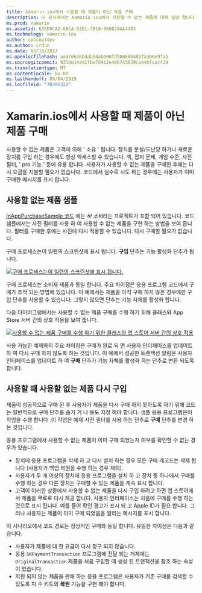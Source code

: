 ```yaml
---
title: Xamarin.ios에서 사용할 때 제품이 아닌 제품 구매
description: 이 문서에서는 Xamarin.ios에서 사용할 수 없는 제품에 대해 설명 합니다 .이는 장치에 관계 없이 무기한으로 사용할 수 있는 사용자가 구매한 기능입니다.
ms.prod: xamarin
ms.assetid: 635D9CA2-6BCA-53E1-7B10-968029AA3493
ms.technology: xamarin-ios
author: conceptdev
ms.author: crdun
ms.date: 03/18/2017
ms.openlocfilehash: aa478636b4ab94ab000fd98860646bfa300e9fab
ms.sourcegitcommit: 933de144d1fbe7d412e49b743839cae4bfcac439
ms.translationtype: MT
ms.contentlocale: ko-KR
ms.lasthandoff: 09/04/2019
ms.locfileid: "70291322"
---
```

# <a name="purchasing-non-consumable-products-in-xamarinios"></a>Xamarin.ios에서 사용할 때 제품이 아닌 제품 구매

사용할 수 없는 제품은 고객에 의해 ' 소유 ' 됩니다. 장치를 분실/도난당 하거나 새로운 장치를 구입 하는 경우에도 항상 액세스할 수 있습니다. 책, 잡지 문제, 게임 수준, 사진 필터, ' pro 기능 ' 등에 유용 합니다. 사용자가 사용할 수 없는 제품을 구매한 후에는 다시 요금을 지불할 필요가 없습니다. 코드에서 실수로 시도 하는 경우에는 사용자가 이미 구매한 메시지를 표시 합니다.

## <a name="non-consumable-products-sample"></a>사용할 없는 제품 샘플

[InAppPurchaseSample 코드](https://docs.microsoft.com/samples/xamarin/ios-samples/storekit) 에는 *비 소비*라는 프로젝트가 포함 되어 있습니다. 코드 샘플에서는 사진 필터를 사용 하 여 사용할 수 없는 제품을 구현 하는 방법을 보여 줍니다. 필터를 구매한 후에는 사진에 다시 적용할 수 있습니다. 다시 구매할 필요가 없습니다.   
   
   
   
 구매 프로세스는이 일련의 스크린샷에 표시 됩니다. **구입** 단추는 기능 활성화 단추가 됩니다.   
   
   
   
 [![](purchasing-non-consumable-products-images/image34.png "구매 프로세스는이 일련의 스크린샷에 표시 됩니다.")](purchasing-non-consumable-products-images/image34.png#lightbox)   
   
   
   
 구매 프로세스는 소비재 제품과 동일 합니다. 주요 차이점은 응용 프로그램 코드에서 구매가 추적 되는 방법에 있습니다. 이 예에서는 제품을 아직 구매 하지 않은 경우에만 구입 단추를 사용할 수 있습니다. 그렇지 않으면 단추는 기능 자체를 활성화 합니다.   
   
   
   

다음 다이어그램에서는 사용할 수 없는 제품 구매를 수행 하기 위해 클래스와 App Store 서버 간의 상호 작용을 보여 줍니다.   
   
   
   
 [![](purchasing-non-consumable-products-images/image35.png "사용할 수 없는 제품 구매를 수행 하기 위한 클래스와 앱 스토어 서버 간의 상호 작용")](purchasing-non-consumable-products-images/image35.png#lightbox)   
   
   
   
 사용 가능한 예제와의 주요 차이점은 구매가 완료 되 면 사용자 인터페이스를 업데이트 하 여 다시 구매 하지 않도록 하는 것입니다. 이 예에서 성공한 트랜잭션 알림은 사용자 인터페이스를 업데이트 하 여 **구매** 단추가 기능 자체를 활성화 하는 단추로 변환 되도록 합니다.

## <a name="re-purchasing-non-consumable-products"></a>사용할 때 사용할 없는 제품 다시 구입

제품이 성공적으로 구매 된 후 사용자가 제품을 다시 구매 하지 못하도록 하기 위해 코드는 일반적으로 구매 단추를 숨기 거 나 용도 지정 해야 합니다. 샘플 응용 프로그램은이 작업을 수행 합니다 .이 작업은 예제 사진 필터를 사용 하는 단추로 **구매** 단추를 변경 하는 것입니다.   
   
   
   
 응용 프로그램에서 사용할 수 없는 제품이 이미 구매 되었는지 여부를 확인할 수 없는 경우가 있습니다.

- 장치에 응용 프로그램을 삭제 하 고 다시 설치 하는 경우 모든 구매 레코드는 삭제 됩니다 (사용자가 백업 복원을 수행 하는 경우 제외). 
- 사용자가 두 개 이상의 장치에 응용 프로그램을 설치 하 고 장치 중 하나에서 구매를 수행 하는 경우 다른 장치는 구매할 수 있는 제품을 계속 표시 합니다. 
- 고객이 이러한 상황에서 사용할 수 없는 제품을 다시 구입 하려고 하면 앱 스토어에서 제품을 무료로 다시 제공 합니다. 사용자 인터페이스는 처음에 구매를 수행 하는 것으로 표시 됩니다. 예를 들어 확인 경고가 표시 되 고 Apple ID가 필요 합니다. 그러나 사용자는 제품이 이미 구매 되었음을 알리는 메시지를 표시 합니다.  
   
   
   
 이 시나리오에서 코드 경로는 정상적인 구매와 동일 합니다. 유일한 차이점은 다음과 같습니다.

- 사용자가 제품에 대 한 요금이 다시 청구 되지 않습니다.
- 응용 `SKPaymentTransaction` 프로그램에 전달 되는 개체에는 `OriginalTransaction` 제품을 처음 구입할 때 생성 된 트랜잭션을 참조 하는 속성이 있습니다. 
- 지원 되지 않는 제품을 판매 하는 응용 프로그램은 사용자가 기존 구매를 검색할 수 있도록 지 수 키트의 **복원** 기능을 구현 해야 합니다. 
